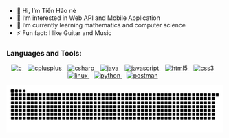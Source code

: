 - 👋 Hi, I’m Tiến Hảo nè
- 👀 I’m interested in Web API and Mobile Application
- 🌱 I’m currently learning mathematics and computer science
- ⚡ Fun fact: I like Guitar and Music
<!---
HaoNguyen2003/HaoNguyen2003 is a ✨ special ✨ repository because its `README.md` (this file) appears on your GitHub profile.
You can click the Preview link to take a look at your changes.
--->
<h3 align="left">Languages and Tools:</h3>
<p align="center">
  <a href="https://www.cprogramming.com/" target="_blank" style="margin-right: 10px;">
    <img src="https://cdn.jsdelivr.net/gh/devicons/devicon/icons/c/c-original.svg" alt="c" width="40" height="40"/>
  </a>
  
  <a href="https://www.w3schools.com/cpp/" target="_blank" style="margin-right: 10px;">
    <img src="https://cdn.jsdelivr.net/gh/devicons/devicon/icons/cplusplus/cplusplus-original.svg" alt="cplusplus" width="40" height="40"/>
  </a>
  
  <a href="https://learn.microsoft.com/en-us/dotnet/csharp/" target="_blank" style="margin-right: 10px;">
    <img src="https://cdn.jsdelivr.net/gh/devicons/devicon/icons/csharp/csharp-original.svg" alt="csharp" width="40" height="40"/>
  </a>
  
  <a href="https://www.java.com/" target="_blank" style="margin-right: 10px;">
    <img src="https://cdn.jsdelivr.net/gh/devicons/devicon/icons/java/java-original.svg" alt="java" width="40" height="40"/>
  </a>
  
  <a href="https://www.javascript.com/" target="_blank" style="margin-right: 10px;">
    <img src="https://cdn.jsdelivr.net/gh/devicons/devicon/icons/javascript/javascript-original.svg" alt="javascript" width="40" height="40"/>
  </a>
  
  <a href="https://www.w3.org/html/" target="_blank" style="margin-right: 10px;">
    <img src="https://cdn.jsdelivr.net/gh/devicons/devicon/icons/html5/html5-original-wordmark.svg" alt="html5" width="40" height="40"/>
  </a>
  
  <a href="https://www.w3schools.com/css/" target="_blank" style="margin-right: 10px;">
    <img src="https://cdn.jsdelivr.net/gh/devicons/devicon/icons/css3/css3-original-wordmark.svg" alt="css3" width="40" height="40"/>
  </a>
  
  <a href="https://www.linux.org/" target="_blank" style="margin-right: 10px;">
    <img src="https://cdn.jsdelivr.net/gh/devicons/devicon/icons/linux/linux-original.svg" alt="linux" width="40" height="40"/>
  </a>
  
  <a href="https://www.python.org/" target="_blank" style="margin-right: 10px;">
    <img src="https://cdn.jsdelivr.net/gh/devicons/devicon/icons/python/python-original.svg" alt="python" width="40" height="40"/>
  </a>
  
  <a href="https://www.postman.com/" target="_blank" style="margin-right: 10px;">
    <img src="https://www.vectorlogo.zone/logos/getpostman/getpostman-icon.svg" alt="postman" width="40" height="40"/>
  </a>
</p>





<img alt="GitHub Snake" src="https://raw.githubusercontent.com/HaoNguyen2003/HaoNguyen2003/output/github-contribution-grid-snake-dark.svg" />
